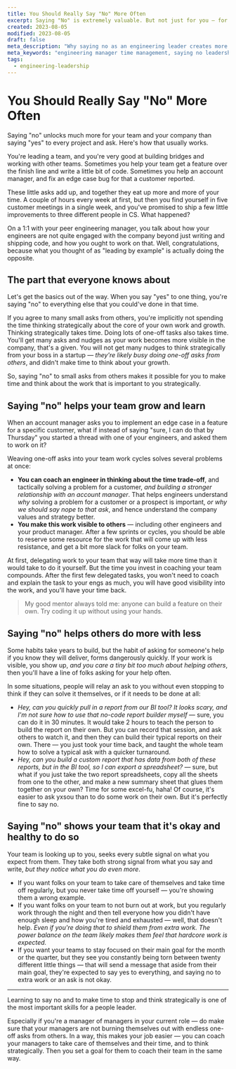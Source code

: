 ```yaml
---
title: You Should Really Say "No" More Often
excerpt: Saying "No" is extremely valuable. But not just for you — for your team and larger organization as well. Here's how.
created: 2023-08-05
modified: 2023-08-05
draft: false
meta_description: "Why saying no as an engineering leader creates more value than saying yes. How to delegate effectively, protect your time, and grow your team through strategic rejection."
meta_keywords: "engineering manager time management, saying no leadership, delegation engineering teams, manager burnout prevention, strategic leadership, engineering productivity, effective delegation, work life balance engineering"
tags:
  - engineering-leadership
---
```


# You Should Really Say "No" More Often

Saying "no" unlocks much more for your team and your company than saying "yes" to every project and ask. Here's how that usually works.

You're leading a team, and you're very good at building bridges and working with other teams. Sometimes you help your team get a feature over the finish line and write a little bit of code. Sometimes you help an account manager, and fix an edge case bug for that a customer reported.

These little asks add up, and together they eat up more and more of your time. A couple of hours every week at first, but then you find yourself in five customer meetings in a single week, and you've promised to ship a few little improvements to three different people in CS. What happened?

On a 1:1 with your peer engineering manager, you talk about how your engineers are not quite engaged with the company beyond just writing and shipping code, and how you ought to work on that. Well, congratulations, because what you thought of as "leading by example" is actually doing the opposite.

## The part that everyone knows about

Let's get the basics out of the way. When you say "yes" to one thing, you're saying "no" to everything else that you could've done in that time.

If you agree to many small asks from others, you're implicitly not spending the time thinking strategically about the core of your own work and growth. Thinking strategically takes time. Doing lots of one-off tasks also takes time. You'll get many asks and nudges as your work becomes more visible in the company, that's a given. You will not get many nudges to think strategically from your boss in a startup — *they're likely busy doing one-off asks from others*, and didn't make time to think about your growth.

So, saying "no" to small asks from others makes it possible for you to make time and think about the work that is important to you strategically.


## Saying "no" helps your team grow and learn

When an account manager asks you to implement an edge case in a feature for a specific customer, what if instead of saying "sure, I can do that by Thursday" you started a thread with one of your engineers, and asked them to work on it?

Weaving one-off asks into your team work cycles solves several problems at once:
- **You can coach an engineer in thinking about the time trade-off**, and tactically solving a problem for a customer, *and building a stronger relationship with an account manager*. That helps engineers understand _why_ solving a problem for a customer or a prospect is important, _or why we should say nope to that ask_, and hence understand the company values and strategy better.
- **You make this work visible to others** — including other engineers and your product manager. After a few sprints or cycles, you should be able to reserve some resource for the work that will come up with less resistance, and get a bit more slack for folks on your team.

At first, delegating work to your team that way will take more time than it would take to do it yourself. But the time you invest in coaching your team compounds. After the first few delegated tasks, you won't need to coach and explain the task to your engs as much, you will have good visibility into the work, and you'll have your time back.

> My good mentor always told me: anyone can build a feature on their own. Try coding it up without using your hands.

## Saying "no" helps others do more with less

Some habits take years to build, but the habit of asking for someone's help if you know they will deliver, forms dangerously quickly. If your work is visible, you show up, _and you care a tiny bit too much about helping others_, then you'll have a line of folks asking for your help often.

In some situations, people will relay an ask to you without even stopping to think if they can solve it themselves, or if it needs to be done at all:
- _Hey, can you quickly pull in a report from our BI tool? It looks scary, and I'm not sure how to use that no-code report builder myself_ — sure, you can do it in 30 minutes. It would take 2 hours to teach the person to build the report on their own. But you can record that session, and ask others to watch it, and then they can build their typical reports on their own. There — you just took your time back, and taught the whole team how to solve a typical ask with a quicker turnaround.
- _Hey, can you build a custom report that has data from both of these reports, but in the BI tool, so I can export a spreadsheet?_ — sure, but what if you just take the two report spreadsheets, copy all the sheets from one to the other, and make a new summary sheet that glues them together on your own? Time for some excel-fu, haha! Of course, it's easier to ask yxsou than to do some work on their own. But it's perfectly fine to say no.

## Saying "no" shows your team that it's okay and healthy to do so

Your team is looking up to you, seeks every subtle signal on what you expect from them. They take both strong signal from what you say and write, _but they notice what you do even more_.

- If you want folks on your team to take care of themselves and take time off regularly, but you never take time off yourself — you're showing them a wrong example.
- If you want folks on your team to not burn out at work, but you regularly work through the night and then tell everyone how you didn't have enough sleep and how you're tired and exhausted — well, that doesn't help. *Even if you're doing that to shield them from extra work. The power balance on the team likely makes them feel that hardcore work is expected.*
- If you want your teams to stay focused on their main goal for the month or the quarter, but they see you constantly being torn between twenty different little things — that will send a message that aside from their main goal, they're expected to say yes to everything, and saying no to extra work or an ask is not okay.

---

Learning to say no and to make time to stop and think strategically is one of the most important skills for a people leader.

Especially if you're a manager of managers in your current role — do make sure that your managers are not burning themselves out with endless one-off asks from others. In a way, this makes your job easier — you can coach your managers to take care of themselves and their time, and to think strategically. Then you set a goal for them to coach their team in the same way.
